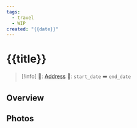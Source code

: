 ```yaml
---
tags:
  - travel
  - WIP
created: "{{date}}"
---
```


# {{title}}

> [!info]
>📌: [Address]()
>📅: `start_date` ➡️ `end_date`

## Overview



## Photos

